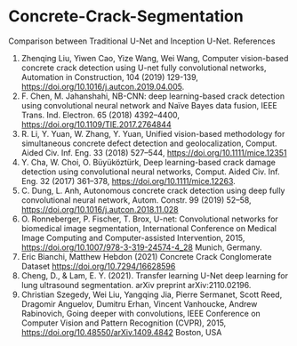 # Concrete-Crack-Segmentation
Comparison between Traditional U-Net and Inception U-Net.
References
1.	Zhenqing Liu, Yiwen Cao, Yize Wang, Wei Wang, Computer vision-based concrete crack detection using U-net fully convolutional networks, Automation in Construction, 104 (2019) 129-139, https://doi.org/10.1016/j.autcon.2019.04.005.
2.	F. Chen, M. Jahanshahi, NB-CNN: deep learning-based crack detection using convolutional neural network and Naïve Bayes data fusion, IEEE Trans. Ind. Electron. 65 (2018) 4392–4400, https://doi.org/10.1109/TIE.2017.2764844
3.	R. Li, Y. Yuan, W. Zhang, Y. Yuan, Unified vision-based methodology for simultaneous concrete defect detection and geolocalization, Comput. Aided Civ. Inf. Eng. 33 (2018) 527–544, https://doi.org/10.1111/mice.12351
4.	Y. Cha, W. Choi, O. Büyüköztürk, Deep learning-based crack damage detection using convolutional neural networks, Comput. Aided Civ. Inf. Eng. 32 (2017) 361–378, https://doi.org/10.1111/mice.12263.
5.	C. Dung, L. Anh, Autonomous concrete crack detection using deep fully convolutional neural network, Autom. Constr. 99 (2019) 52–58, https://doi.org/10.1016/j.autcon.2018.11.028
6.	O. Ronneberger, P. Fischer, T. Brox, U-net: Convolutional networks for biomedical image segmentation, International Conference on Medical Image Computing and Computer-assisted Intervention, 2015, https://doi.org/10.1007/978-3-319-24574-4_28 Munich, Germany.
7.	Eric Bianchi, Matthew Hebdon (2021) Concrete Crack Conglomerate Dataset https://doi.org/10.7294/16628596
8.	Cheng, D., & Lam, E. Y. (2021). Transfer learning U-Net deep learning for lung ultrasound segmentation. arXiv preprint arXiv:2110.02196.
9.	Christian Szegedy, Wei Liu, Yangqing Jia, Pierre Sermanet, Scott Reed, Dragomir Anguelov, Dumitru Erhan, Vincent Vanhoucke, Andrew Rabinovich, Going deeper with convolutions, IEEE Conference on Computer Vision and Pattern Recognition (CVPR), 2015,  https://doi.org/10.48550/arXiv.1409.4842 Boston, USA
